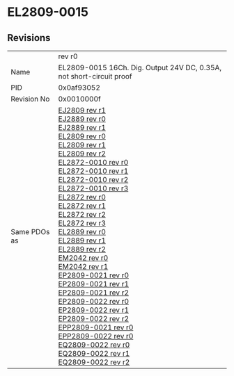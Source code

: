 # EL2809-0015

## Revisions
<table>
<tr>
<td></td>
<td>rev r0</td>
</tr>
<tr>
<td>Name</td>
<td>EL2809-0015 16Ch. Dig. Output 24V DC, 0.35A, not short-circuit proof</td>
</tr>
<tr>
<td>PID</td>
<td>0x0af93052</td>
</tr>
<tr>
<td>Revision No</td>
<td>0x0010000f</td>
</tr>
<tr>
<td>Same PDOs as</td>
<td><a href="EJ2809.md">EJ2809 rev r1</a><br/><a href="EJ2889.md">EJ2889 rev r0</a><br/><a href="EJ2889.md">EJ2889 rev r1</a><br/><a href="EL2809.md">EL2809 rev r0</a><br/><a href="EL2809.md">EL2809 rev r1</a><br/><a href="EL2809.md">EL2809 rev r2</a><br/><a href="EL2872-0010.md">EL2872-0010 rev r0</a><br/><a href="EL2872-0010.md">EL2872-0010 rev r1</a><br/><a href="EL2872-0010.md">EL2872-0010 rev r2</a><br/><a href="EL2872-0010.md">EL2872-0010 rev r3</a><br/><a href="EL2872.md">EL2872 rev r0</a><br/><a href="EL2872.md">EL2872 rev r1</a><br/><a href="EL2872.md">EL2872 rev r2</a><br/><a href="EL2872.md">EL2872 rev r3</a><br/><a href="EL2889.md">EL2889 rev r0</a><br/><a href="EL2889.md">EL2889 rev r1</a><br/><a href="EL2889.md">EL2889 rev r2</a><br/><a href="EM2042.md">EM2042 rev r0</a><br/><a href="EM2042.md">EM2042 rev r1</a><br/><a href="EP2809-0021.md">EP2809-0021 rev r0</a><br/><a href="EP2809-0021.md">EP2809-0021 rev r1</a><br/><a href="EP2809-0021.md">EP2809-0021 rev r2</a><br/><a href="EP2809-0022.md">EP2809-0022 rev r0</a><br/><a href="EP2809-0022.md">EP2809-0022 rev r1</a><br/><a href="EP2809-0022.md">EP2809-0022 rev r2</a><br/><a href="EPP2809-0021.md">EPP2809-0021 rev r0</a><br/><a href="EPP2809-0022.md">EPP2809-0022 rev r0</a><br/><a href="EQ2809-0022.md">EQ2809-0022 rev r0</a><br/><a href="EQ2809-0022.md">EQ2809-0022 rev r1</a><br/><a href="EQ2809-0022.md">EQ2809-0022 rev r2</a></td>
</tr>
</table>
